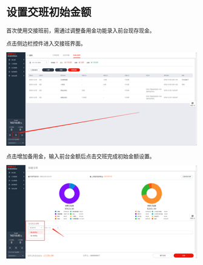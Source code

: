 # 设置交班初始金额

首次使用交接班前，需通过调整备用金功能录入前台现存现金。

点击侧边栏控件进入交接班界面。

![&#x4FA7;&#x8FB9;&#x680F;&#x4EA4;&#x63A5;&#x73ED;&#x5165;&#x53E3;](../../.gitbook/assets/image%20%28228%29.png)

点击增加备用金，输入前台金额后点击交班完成初始金额设置。  


![&#x589E;&#x52A0;&#x5907;&#x7528;&#x91D1;&#x8BBE;&#x7F6E;&#x524D;&#x53F0;&#x521D;&#x59CB;&#x91D1;&#x989D;](../../.gitbook/assets/image%20%2840%29.png)



